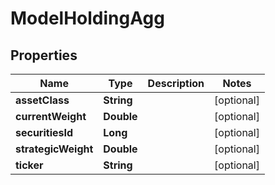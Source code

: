
# ModelHoldingAgg

## Properties
Name | Type | Description | Notes
------------ | ------------- | ------------- | -------------
**assetClass** | **String** |  |  [optional]
**currentWeight** | **Double** |  |  [optional]
**securitiesId** | **Long** |  |  [optional]
**strategicWeight** | **Double** |  |  [optional]
**ticker** | **String** |  |  [optional]



